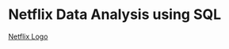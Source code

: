 # Netflix Data Analysis using SQL

[Netflix Logo](https://github.com/user-attachments/assets/aa861438-17c1-4a4b-bd9d-5552b0bd839f)

